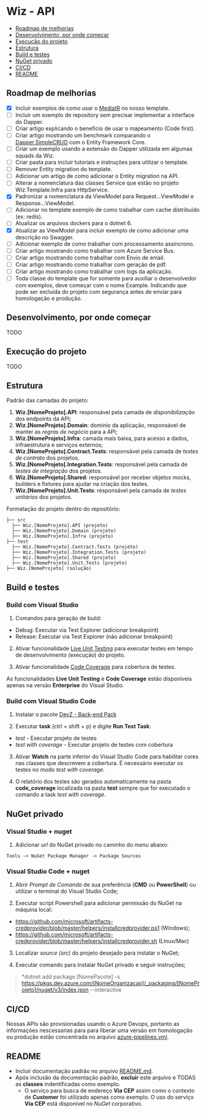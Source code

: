 # Wiz - API

- [Roadmap de melhorias](#roadmap-de-melhorias)
- [Desenvolvimento, por onde começar](#desenvolvimento-por-onde-começar)
- [Execução do projeto](#execução-do-projeto)
- [Estrutura](#estrutura)
- [Build e testes](#build-e-testes)
- [NuGet privado](#nuget-privado)
- [CI/CD](#ci/cd)
- [README](#readme)

## Roadmap de melhorias

- [x] Incluir exemplos de como usar o [MediatR](https://github.com/jbogard/MediatR) no nosso template.
- [ ] Incluir um exemplo de repository sem precisar implementar a interface do Dapper.
- [ ] Criar artigo explicando o beneficio de usar o mapeamento (Code first).
- [ ] Criar artigo mostrando um benchmark comparando o [Dapper.SimpleCRUD](https://github.com/ericdc1/Dapper.SimpleCRUD) com o Entity Framework Core.
- [ ] Criar um exemplo usando a extensão do Dapper utilizada em algumas squads da Wiz.
- [ ] Criar pasta para incluir tutoriais e instruções para utilizar o template.
- [ ] Remover Entity migration do template.
- [ ] Adicionar um artigo de como adicionar o Entity migration na API.
- [ ] Alterar a nomenclatura das classes Service que estão no projeto Wiz.Template.Infra para HttpService.
- [x] Padronizar a nomenclatura da ViewModel para Request...ViewModel e Response...ViewModel.
- [ ] Adicionar no template exemplo de como trabalhar com cache distribuído (ex: redis).
- [ ] Atualizar os arquivos dockers para o dotnet 6.
- [x] Atualizar as ViewModel para incluir exemplo de como adicionar uma descrição no Swagger.
- [ ] Adicionar exemplo de como trabalhar com processamento assíncrono.
- [ ] Criar artigo mostrando como trabalhar com Azure Service Bus.
- [ ] Criar artigo mostrando como trabalhar com Envio de email.
- [ ] Criar artigo mostrando como trabalhar com geração de pdf.
- [ ] Criar artigo mostrando como trabalhar com logs da aplicação.
- [ ] Toda classe do template que for somente para auxiliar o desenvolvedor com exemplos, deve começar com o nome Example. Indicando que pode ser excluída do projeto com segurança antes de enviar para homologação e produção.

## Desenvolvimento, por onde começar

TODO

## Execução do projeto

TODO

## Estrutura

Padrão das camadas do projeto:

1. **Wiz.[NomeProjeto].API**: responsável pela camada de *disponibilização* dos endpoints da API;
2. **Wiz.[NomeProjeto].Domain**: domínio da aplicação, responsável de manter as *regras de negócio* para a API;
3. **Wiz.[NomeProjeto].Infra**: camada mais baixa, para acesso a dados, infraestrutura e serviços externos;
4. **Wiz.[NomeProjeto].Contract.Tests**: responsável pela camada de *testes de contrato* dos projetos.
5. **Wiz.[NomeProjeto].Integration.Tests**: responsável pela camada de *testes de integração* dos projetos.
6. **Wiz.[NomeProjeto].Shared**: responsável por receber objetos mocks, builders e fixtures para ajudar na criação dos testes.
7. **Wiz.[NomeProjeto].Unit.Tests**: responsável pela camada de *testes unitários* dos projetos.

Formatação do projeto dentro do repositório:

```console
├── src
  ├── Wiz.[NomeProjeto].API (projeto)
  ├── Wiz.[NomeProjeto].Domain (projeto)
  ├── Wiz.[NomeProjeto].Infra (projeto)
├── test
  ├── Wiz.[NomeProjeto].Contract.Tests (projeto)
  ├── Wiz.[NomeProjeto].Integration.Tests (projeto)
  ├── Wiz.[NomeProjeto].Shared (projeto)
  ├── Wiz.[NomeProjeto].Unit.Tests (projeto)
├── Wiz.[NomeProjeto] (solução)
```

## Build e testes

### **Build com Visual Studio**

1. Comandos para geração de build:

- Debug: Executar via Test Explorer (adicionar breakpoint)
- Release: Executar via Test Explorer (não adicionar breakpoint)

2. Ativar funcionalidade [Live Unit Testing](https://docs.microsoft.com/pt-br/visualstudio/test/live-unit-testing?view=vs-2022) para executar testes em tempo de desenvolvimento (execução) do projeto.

3. Ativar funcionalidade [Code Coverage](https://docs.microsoft.com/en-us/visualstudio/test/using-code-coverage-to-determine-how-much-code-is-being-tested?view=vs-2022) para cobertura de testes.

As funcionalidades **Live Unit Testing** e **Code Coverage** estão disponíveis apenas na versão **Enterprise** do Visual Studio.

### **Build com Visual Studio Code**

1. Instalar o pacote [DevZ - Back-end Pack
](https://marketplace.visualstudio.com/items?itemName=WizSolucoes.devz-back-end-pack)

2. Executar **task** (ctrl + shift + p) e digite **Run Test Task**:

- *test* - Executar projeto de testes
- *test with coverage* - Executar projeto de testes com cobertura

3. Ativar **Watch** na parte inferior do Visual Studio Code para habilitar cores nas classes que descrevem a cobertura. É necessário executar os testes no modo *test with coverage*.

4. O relatório dos testes são gerados automaticamente na pasta **code_coverage** localizada na pasta **test** sempre que for executado o comando a task *test with coverage*.

## NuGet privado

### **Visual Studio + nuget**

1. Adicionar *url* do NuGet privado no caminho do *menu* abaixo:

```console
Tools -> NuGet Package Manager -> Package Sources
```

### **Visual Studio Code + nuget**

1. Abrir *Prompt de Comando* de sua preferência (**CMD** ou **PowerShell**) ou utilizar o terminal do Visual Studio Code;

2. Executar script Powershell para adicionar permissão do NuGet na máquina local:

- https://github.com/microsoft/artifacts-credprovider/blob/master/helpers/installcredprovider.ps1 (Windows);
- https://github.com/microsoft/artifacts-credprovider/blob/master/helpers/installcredprovider.sh (Linux/Mac)

3. Localizar *source (src)* do projeto desejado para instalar o NuGet;

4. Executar comando para instalar NuGet privado e seguir instruções;

  > *dotnet add package [NomePacote] -s https://pkgs.dev.azure.com/[NomeOrganizacao]/_packaging/[NomeProjeto]/nuget/v3/index.json --interactive

## CI/CD

Nossas APIs são provisionadas usando o Azure Devops, portanto as informações nescessarias para para liberar uma versão em homologação ou produção estão concentrada no arquivo [azure-pipelines.yml](azure-pipelines.yml).

## README

- Incluir documentação padrão no arquivo [README.md](README.md).
- Após inclusão da documentação padrão, **excluir** este arquivo e TODAS as **classes** indentificadas como exemplo.
  - O serviço para busca de endereço **Via CEP** assim como o contexto de **Customer** foi utilizado apenas como exemplo. O uso do serviço **Via CEP** está disponível no *NuGet* corporativo.

